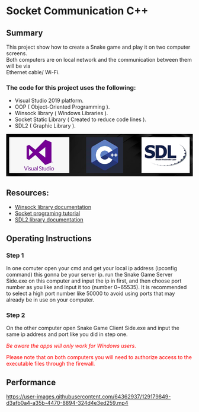 # Socket Communication C++

## Summary
This project show how to create a Snake game and play it on two computer screens.<br />
Both computers are on local network and the communication between them will be via<br /> Ethernet cable/ Wi-Fi.

### The code for this project uses the following:
- Visual Studio 2019 platform.
- OOP ( Object-Oriented Programming ).
- Winsock library ( Windows Libraries ).
- Socket Static Library ( Created to reduce code lines ).
- SDL2 ( Graphic Library ).

<p align="center">
  <img src="https://github.com/matanelg/socket/blob/master/files/soc.png">
</p>


## Resources:

- [Winsock library documentation](https://docs.microsoft.com/en-us/windows/win32/winsock/getting-started-with-winsock)
- [Socket programing tutorial](https://www.tutorialspoint.com/unix_sockets/index.htm)
- [SDL2 library documentation](https://wiki.libsdl.org/)


## Operating Instructions

### Step 1 
In one comuter open your cmd and get your local ip address (ipconfig command) this gonna be your server ip. run the Snake Game Server Side.exe on this computer and input the ip in first, and then choose port number as you like and input it too (number 0~65535). It is recommended to select a high port number like 50000 to avoid using ports that may already be in use on your computer.

### Step 2
On the other computer open Snake Game Client Side.exe and input the same ip address and port like you did in step one.

<span style="color:red">*Be aware the apps will only work for Windows users*.</span>

​<span style="color:red">Please note that on both computers you will need to authorize access to the executable files through the firewall.</span>


## Performance

https://user-images.githubusercontent.com/64362937/129179849-d3afb0a4-a35b-4470-8894-324d4e3ed259.mp4


